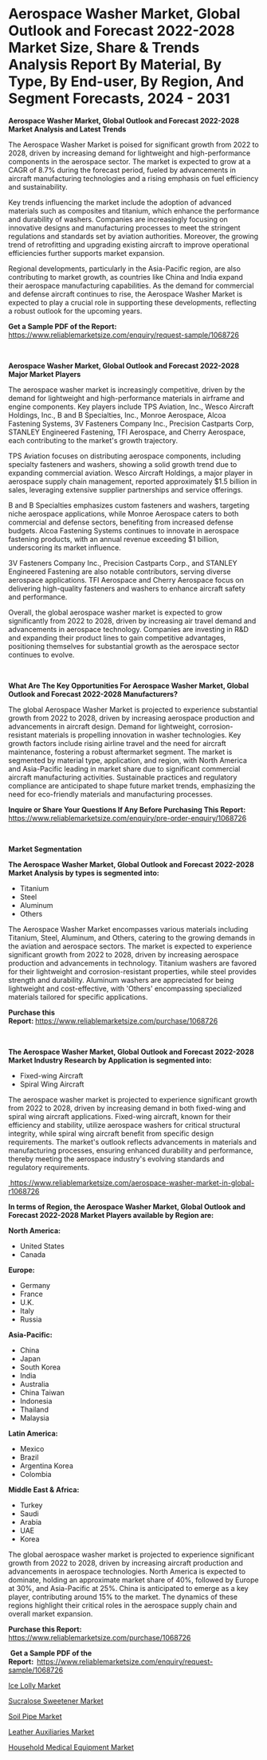 <p><h1>Aerospace Washer Market, Global Outlook and Forecast 2022-2028 Market Size, Share & Trends Analysis Report By Material, By Type, By End-user, By Region, And Segment Forecasts, 2024 - 2031</h1></p><p><strong>Aerospace Washer Market, Global Outlook and Forecast 2022-2028 Market Analysis and Latest Trends</strong></p>
<p><p>The Aerospace Washer Market is poised for significant growth from 2022 to 2028, driven by increasing demand for lightweight and high-performance components in the aerospace sector. The market is expected to grow at a CAGR of 8.7% during the forecast period, fueled by advancements in aircraft manufacturing technologies and a rising emphasis on fuel efficiency and sustainability. </p><p>Key trends influencing the market include the adoption of advanced materials such as composites and titanium, which enhance the performance and durability of washers. Companies are increasingly focusing on innovative designs and manufacturing processes to meet the stringent regulations and standards set by aviation authorities. Moreover, the growing trend of retrofitting and upgrading existing aircraft to improve operational efficiencies further supports market expansion.</p><p>Regional developments, particularly in the Asia-Pacific region, are also contributing to market growth, as countries like China and India expand their aerospace manufacturing capabilities. As the demand for commercial and defense aircraft continues to rise, the Aerospace Washer Market is expected to play a crucial role in supporting these developments, reflecting a robust outlook for the upcoming years.</p></p>
<p><strong>Get a Sample PDF of the Report:&nbsp;</strong> <a href="https://www.reliablemarketsize.com/enquiry/request-sample/1068726">https://www.reliablemarketsize.com/enquiry/request-sample/1068726</a></p>
<p>&nbsp;</p>
<p><strong>Aerospace Washer Market, Global Outlook and Forecast 2022-2028 Major Market Players</strong></p>
<p><p>The aerospace washer market is increasingly competitive, driven by the demand for lightweight and high-performance materials in airframe and engine components. Key players include TPS Aviation, Inc., Wesco Aircraft Holdings, Inc., B and B Specialties, Inc., Monroe Aerospace, Alcoa Fastening Systems, 3V Fasteners Company Inc., Precision Castparts Corp, STANLEY Engineered Fastening, TFI Aerospace, and Cherry Aerospace, each contributing to the market's growth trajectory.</p><p>TPS Aviation focuses on distributing aerospace components, including specialty fasteners and washers, showing a solid growth trend due to expanding commercial aviation. Wesco Aircraft Holdings, a major player in aerospace supply chain management, reported approximately $1.5 billion in sales, leveraging extensive supplier partnerships and service offerings.</p><p>B and B Specialties emphasizes custom fasteners and washers, targeting niche aerospace applications, while Monroe Aerospace caters to both commercial and defense sectors, benefiting from increased defense budgets. Alcoa Fastening Systems continues to innovate in aerospace fastening products, with an annual revenue exceeding $1 billion, underscoring its market influence.</p><p>3V Fasteners Company Inc., Precision Castparts Corp., and STANLEY Engineered Fastening are also notable contributors, serving diverse aerospace applications. TFI Aerospace and Cherry Aerospace focus on delivering high-quality fasteners and washers to enhance aircraft safety and performance.</p><p>Overall, the global aerospace washer market is expected to grow significantly from 2022 to 2028, driven by increasing air travel demand and advancements in aerospace technology. Companies are investing in R&D and expanding their product lines to gain competitive advantages, positioning themselves for substantial growth as the aerospace sector continues to evolve.</p></p>
<p>&nbsp;</p>
<p><strong>What Are The Key Opportunities For Aerospace Washer Market, Global Outlook and Forecast 2022-2028 Manufacturers?</strong></p>
<p><p>The global Aerospace Washer Market is projected to experience substantial growth from 2022 to 2028, driven by increasing aerospace production and advancements in aircraft design. Demand for lightweight, corrosion-resistant materials is propelling innovation in washer technologies. Key growth factors include rising airline travel and the need for aircraft maintenance, fostering a robust aftermarket segment. The market is segmented by material type, application, and region, with North America and Asia-Pacific leading in market share due to significant commercial aircraft manufacturing activities. Sustainable practices and regulatory compliance are anticipated to shape future market trends, emphasizing the need for eco-friendly materials and manufacturing processes.</p></p>
<p><strong>Inquire or Share Your Questions If Any Before Purchasing This Report:</strong> <a href="https://www.reliablemarketsize.com/enquiry/pre-order-enquiry/1068726">https://www.reliablemarketsize.com/enquiry/pre-order-enquiry/1068726</a></p>
<p>&nbsp;</p>
<p><strong>Market Segmentation</strong></p>
<p><strong>The Aerospace Washer Market, Global Outlook and Forecast 2022-2028 Market Analysis by types is segmented into:</strong></p>
<p><ul><li>Titanium</li><li>Steel</li><li>Aluminum</li><li>Others</li></ul></p>
<p><p>The Aerospace Washer Market encompasses various materials including Titanium, Steel, Aluminum, and Others, catering to the growing demands in the aviation and aerospace sectors. The market is expected to experience significant growth from 2022 to 2028, driven by increasing aerospace production and advancements in technology. Titanium washers are favored for their lightweight and corrosion-resistant properties, while steel provides strength and durability. Aluminum washers are appreciated for being lightweight and cost-effective, with 'Others' encompassing specialized materials tailored for specific applications.</p></p>
<p><strong>Purchase this Report:&nbsp;</strong><a href="https://www.reliablemarketsize.com/purchase/1068726">https://www.reliablemarketsize.com/purchase/1068726</a></p>
<p>&nbsp;</p>
<p><strong>The Aerospace Washer Market, Global Outlook and Forecast 2022-2028 Market Industry Research by Application is segmented into:</strong></p>
<p><ul><li>Fixed-wing Aircraft</li><li>Spiral Wing Aircraft</li></ul></p>
<p><p>The aerospace washer market is projected to experience significant growth from 2022 to 2028, driven by increasing demand in both fixed-wing and spiral wing aircraft applications. Fixed-wing aircraft, known for their efficiency and stability, utilize aerospace washers for critical structural integrity, while spiral wing aircraft benefit from specific design requirements. The market's outlook reflects advancements in materials and manufacturing processes, ensuring enhanced durability and performance, thereby meeting the aerospace industry's evolving standards and regulatory requirements.</p></p>
<p><a href="https://www.reliablemarketsize.com/aerospace-washer-market-in-global-r1068726">&nbsp;https://www.reliablemarketsize.com/aerospace-washer-market-in-global-r1068726</a></p>
<p><strong>In terms of Region, the Aerospace Washer Market, Global Outlook and Forecast 2022-2028 Market Players available by Region are:</strong></p>
<p>
    <p> <strong> North America: </strong>
        <ul>
            <li>United States</li>
            <li>Canada</li>
        </ul>
        </p> 
    <p> <strong> Europe: </strong>
        <ul>
            <li>Germany</li>
            <li>France</li>
            <li>U.K.</li>
            <li>Italy</li>
            <li>Russia</li>
        </ul>
        </p> 
    <p> <strong> Asia-Pacific: </strong>
        <ul>
            <li>China</li>
            <li>Japan</li>
            <li>South Korea</li>
            <li>India</li>
            <li>Australia</li>
            <li>China Taiwan</li>
            <li>Indonesia</li>
            <li>Thailand</li>
            <li>Malaysia</li>
        </ul>
        </p> 
    <p> <strong> Latin America: </strong>
        <ul>
            <li>Mexico</li>
            <li>Brazil</li>
            <li>Argentina Korea</li>
            <li>Colombia</li>
        </ul>
        </p> 
    <p> <strong> Middle East & Africa: </strong>
        <ul>
            <li>Turkey</li>
            <li>Saudi</li>
            <li>Arabia</li>
            <li>UAE</li>
            <li>Korea</li>
        </ul>
    </p>
    </p>
<p><p>The global aerospace washer market is projected to experience significant growth from 2022 to 2028, driven by increasing aircraft production and advancements in aerospace technologies. North America is expected to dominate, holding an approximate market share of 40%, followed by Europe at 30%, and Asia-Pacific at 25%. China is anticipated to emerge as a key player, contributing around 15% to the market. The dynamics of these regions highlight their critical roles in the aerospace supply chain and overall market expansion.</p></p>
<p><strong>Purchase this Report: </strong><a href="https://www.reliablemarketsize.com/purchase/1068726">https://www.reliablemarketsize.com/purchase/1068726</a></p>
<p>&nbsp;<strong>Get a Sample PDF of the Report:&nbsp;&nbsp;</strong><a href="https://www.reliablemarketsize.com/enquiry/request-sample/1068726">https://www.reliablemarketsize.com/enquiry/request-sample/1068726</a></p>
<p><strong></strong></p>
<p><p><a href="https://medium.com/@vullnetbogdani135/the-ice-lolly-market-insights-report-offers-an-in-depth-and-thorough-analysis-of-the-market-dcd5a84d5f89?postPublishedType=initial">Ice Lolly Market</a></p><p><a href="https://issuu.com/reportprime-2/docs/sucralose-sweetener-market-size-203_dbb862e35c7ee5">Sucralose Sweetener Market</a></p><p><a href="https://medium.com/@madisynreinger/the-market-study-covers-the-soil-pipe-market-across-various-segments-77376954d558">Soil Pipe Market</a></p><p><a href="https://issuu.com/reportprime-2/docs/leather-auxiliaries-market-size-203_240bad129de0d5">Leather Auxiliaries Market</a></p><p><a href="https://www.linkedin.com/pulse/future-ready-strategic-insights-global-household-medical-equipment-9lnsf?trackingId=gMVdjOcSThCKDKulXHZTUA%3D%3D">Household Medical Equipment Market</a></p></p>